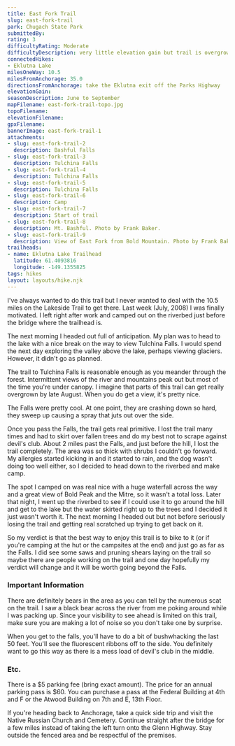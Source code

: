 ```yaml
---
title: East Fork Trail
slug: east-fork-trail
park: Chugach State Park
submittedBy: 
rating: 3
difficultyRating: Moderate
difficultyDescription: very little elevation gain but trail is overgrown and hard to find after Tulchina Falls
connectedHikes:
- Eklutna Lake
milesOneWay: 10.5
milesFromAnchorage: 35.0
directionsFromAnchorage: take the Eklutna exit off the Parks Highway
elevationGain: 
seasonDescription: June to September
mapFilename: east-fork-trail-topo.jpg
topoFilename: 
elevationFilename: 
gpxFilename: 
bannerImage: east-fork-trail-1
attachments:
- slug: east-fork-trail-2
  description: Bashful Falls
- slug: east-fork-trail-3
  description: Tulchina Falls
- slug: east-fork-trail-4
  description: Tulchina Falls
- slug: east-fork-trail-5
  description: Tulchina Falls
- slug: east-fork-trail-6
  description: Camp
- slug: east-fork-trail-7
  description: Start of trail
- slug: east-fork-trail-8
  description: Mt. Bashful. Photo by Frank Baker.
- slug: east-fork-trail-9
  description: View of East Fork from Bold Mountain. Photo by Frank Baker.
trailheads:
- name: Eklutna Lake Trailhead
  latitude: 61.4093816
  longitude: -149.1355825
tags: hikes
layout: layouts/hike.njk
---
```

I've always wanted to do this trail but I never wanted to deal with the 10.5 miles on the Lakeside Trail to get there. Last week (July, 2008) I was finally motivated. I left right after work and camped out on the riverbed just before the bridge where the trailhead is.

The next morning I headed out full of anticipation. My plan was to head to the lake with a nice break on the way to view Tulchina Falls. I would spend the next day exploring the valley above the lake, perhaps viewing glaciers. However, it didn't go as planned. 

The trail to Tulchina Falls is reasonable enough as you meander through the forest. Intermittent views of the river and mountains peak out but most of the time you're under canopy. I imagine that parts of this trail can get really overgrown by late August. When you do get a view, it's pretty nice.

The Falls were pretty cool. At one point, they are crashing down so hard, they sweep up causing a spray that juts out over the side.

Once you pass the Falls, the trail gets real primitive. I lost the trail many times and had to skirt over fallen trees and do my best not to scrape against devil's club. About 2 miles past the Falls, and just before the hill, I lost the trail completely. The area was so thick with shrubs I couldn't go forward. My allergies started kicking in and it started to rain, and the dog wasn't doing too well either, so I decided to head down to the riverbed and make camp.

The spot I camped on was real nice with a huge waterfall across the way and a great view of Bold Peak and the Mitre, so it wasn't a total loss. Later that night, I went up the riverbed to see if I could use it to go around the hill and get to the lake but the water skirted right up to the trees and I decided it just wasn't worth it. The next morning I headed out but not before seriously losing the trail and getting real scratched up trying to get back on it. 

So my verdict is that the best way to enjoy this trail is to bike to it (or if you're camping at the hut or the campsites at the end) and just go as far as the Falls. I did see some saws and pruning shears laying on the trail so maybe there are people working on the trail and one day hopefully my verdict will change and it will be worth going beyond the Falls.

### Important Information

There are definitely bears in the area as you can tell by the numerous scat on the trail. I saw a black bear across the river from me poking around while I was packing up. Since your visibility to see ahead is limited on this trail, make sure you are making a lot of noise so you don't take one by surprise.

When you get to the falls, you'll have to do a bit of bushwhacking the last 50 feet. You'll see the fluorescent ribbons off to the side. You definitely want to go this way as there is a mess load of devil's club in the middle.

### Etc.

There is a $5 parking fee (bring exact amount). The price for an annual parking pass is $60. You can purchase a pass at the Federal Building at 4th and F or the Atwood Building on 7th and E, 13th Floor. 

If you're heading back to Anchorage, take a quick side trip and visit the Native Russian Church and Cemetery. Continue straight after the bridge for a few miles instead of taking the left turn onto the Glenn Highway. Stay outside the fenced area and be respectful of the premises.